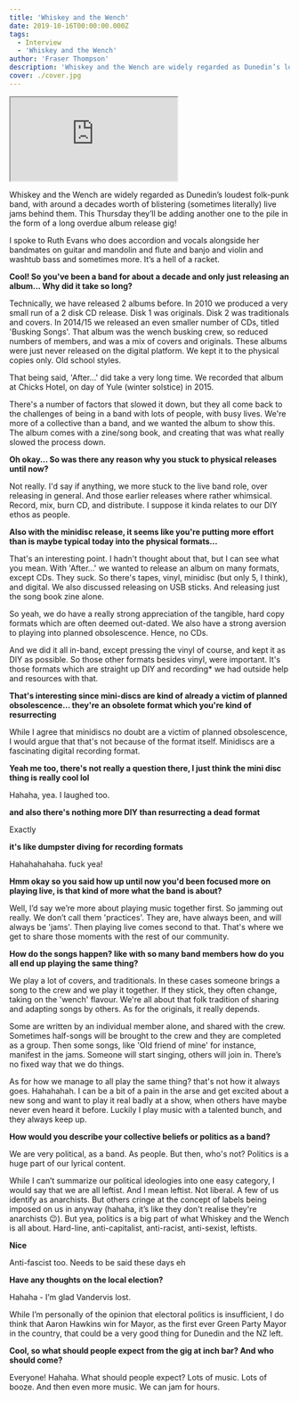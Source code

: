 ```yaml
---
title: 'Whiskey and the Wench'
date: 2019-10-16T00:00:00.000Z
tags:
  - Interview
  - 'Whiskey and the Wench'
author: 'Fraser Thompson'
description: 'Whiskey and the Wench are widely regarded as Dunedin’s loudest folk-punk band, with around a decades worth of blistering (sometimes literally) live jams behind them. This Thursday they’ll be adding another one to the pile in the form of a long overdue album release gig!'
cover: ./cover.jpg
---
```


<iframe style={{ border: 0, width: '350px', height: '470px' }} src="https://bandcamp.com/EmbeddedPlayer/album=2094510769/size=large/bgcol=ffffff/linkcol=0687f5/tracklist=false/transparent=true/" seamless><a href="http://whiskeyandthewench.bandcamp.com/album/after">After... by Whiskey and the Wench</a></iframe>

Whiskey and the Wench are widely regarded as Dunedin’s loudest folk-punk band, with around a decades worth of blistering (sometimes literally) live jams behind them. This Thursday they’ll be adding another one to the pile in the form of a long overdue album release gig!

I spoke to Ruth Evans who does accordion and vocals alongside her bandmates on guitar and mandolin and flute and banjo and violin and washtub bass and sometimes more. It’s a hell of a racket.

**Cool! So you've been a band for about a decade and only just releasing an album... Why did it take so long?**

Technically, we have released 2 albums before. In 2010 we produced a very small run of a 2 disk CD release. Disk 1 was originals. Disk 2 was traditionals and covers. In 2014/15 we released an even smaller number of CDs, titled 'Busking Songs'. That album was the wench busking crew, so reduced numbers of members, and was a mix of covers and originals.
These albums were just never released on the digital platform. We kept it to the physical copies only. Old school styles.

That being said, 'After...' did take a very long time. We recorded that album at Chicks Hotel, on day of Yule (winter solstice) in 2015.

There's a number of factors that slowed it down, but they all come back to the challenges of being in a band with lots of people, with busy lives. We're more of a collective than a band, and we wanted the album to show this. The album comes with a zine/song book, and creating that was what really slowed the process down.

**Oh okay... So was there any reason why you stuck to physical releases until now?**

Not really. I'd say if anything, we more stuck to the live band role, over releasing in general.
And those earlier releases where rather whimsical. Record, mix, burn CD, and distribute. I suppose it kinda relates to our DIY ethos as people.

**Also with the minidisc release, it seems like you're putting more effort than is maybe typical today into the physical formats...**

That's an interesting point. I hadn't thought about that, but I can see what you mean. With 'After...' we wanted to release an album on many formats, except CDs. They suck. So there's tapes, vinyl, minidisc (but only 5, I think), and digital. We also discussed releasing on USB sticks. And releasing just the song book zine alone.

So yeah, we do have a really strong appreciation of the tangible, hard copy formats which are often deemed out-dated. We also have a strong aversion to playing into planned obsolescence. Hence, no CDs.

And we did it all in-band, except pressing the vinyl of course, and kept it as DIY as possible. So those other formats besides vinyl, were important. It's those formats which are straight up DIY
and recording\* we had outside help and resources with that.

**That's interesting since mini-discs are kind of already a victim of planned obsolescence... they're an obsolete format which you're kind of resurrecting**

While I agree that minidiscs no doubt are a victim of planned obsolescence, I would argue that that's not because of the format itself. Minidiscs are a fascinating digital recording format.

**Yeah me too, there's not really a question there, I just think the mini disc thing is really cool lol**

Hahaha, yea. I laughed too.

**and also there's nothing more DIY than resurrecting a dead format**

Exactly

**it's like dumpster diving for recording formats**

Hahahahahaha. fuck yea!

**Hmm okay so you said how up until now you'd been focused more on playing live, is that kind of more what the band is about?**

Well, I’d say we’re more about playing music together first. So jamming out really. We don’t call them 'practices'. They are, have always been, and will always be 'jams'. Then playing live comes second to that. That's where we get to share those moments with the rest of our community.

**How do the songs happen? like with so many band members how do you all end up playing the same thing?**

We play a lot of covers, and traditionals. In these cases someone brings a song to the crew and we play it together. If they stick, they often change, taking on the 'wench' flavour. We're all about that folk tradition of sharing and adapting songs by others. As for the originals, it really depends.

Some are written by an individual member alone, and shared with the crew. Sometimes half-songs will be brought to the crew and they are completed as a group. Then some songs, like 'Old friend of mine' for instance, manifest in the jams. Someone will start singing, others will join in. There’s no fixed way that we do things.

As for how we manage to all play the same thing? that's not how it always goes. Hahahahah. I can be a bit of a pain in the arse and get excited about a new song and want to play it real badly at a show, when others have maybe never even heard it before. Luckily I play music with a talented bunch, and they always keep up.

**How would you describe your collective beliefs or politics as a band?**

We are very political, as a band. As people. But then, who's not? Politics is a huge part of our lyrical content.

While I can’t summarize our political ideologies into one easy category, I would say that we are all leftist. And I mean leftist. Not liberal. A few of us identify as anarchists. But others cringe at the concept of labels being imposed on us in anyway (hahaha, it’s like they don't realise they're anarchists 😉). But yea, politics is a big part of what Whiskey and the Wench is all about. Hard-line, anti-capitalist, anti-racist, anti-sexist, leftists.

**Nice**

Anti-fascist too. Needs to be said these days eh

**Have any thoughts on the local election?**

Hahaha - I’m glad Vandervis lost.

While I’m personally of the opinion that electoral politics is insufficient, I do think that Aaron Hawkins win for Mayor, as the first ever Green Party Mayor in the country, that could be a very good thing for Dunedin and the NZ left.

**Cool, so what should people expect from the gig at inch bar? And who should come?**

Everyone! Hahaha. What should people expect? Lots of music. Lots of booze. And then even more music. We can jam for hours.
